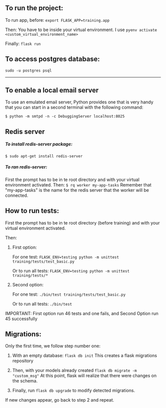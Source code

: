  
 To run the project:
 ---
 To run app, before: ```export FLASK_APP=training.app```

 Then: You have to be inside your virtual environment.
 I use ```pyenv activate <custom_virtual_environment_name>```
 
 Finally: ```flask run```
 
 To access postgres database:
 ---
 ```sudo -u postgres psql```

 ---------------------
 
 To enable a local email server
 ---
 To use an emulated email server, Python provides one that is very handy that you can start in a
 second terminal with the following command:
 
 ```$ python -m smtpd -n -c DebuggingServer localhost:8025```
 
 Redis server
 ---
 ##### To install redis-server package:
 ```$ sudo apt-get install redis-server```
 
 ##### To ran redis-server:
 First the prompt has to be in te root directory and with your virtual environment activated.
 Then:
 ```$ rq worker my-app-tasks```
 Remember that "my-app-tasks" is the name for the redis server that the worker will be connected.

  
 How to run tests:
 ---
 
 First the prompt has to be in te root directory (before training) and with your virtual environment activated.
 
 Then:
 
 1. First option:
 
    For one test: ```FLASK_ENV=testing python -m unittest training/tests/test_basic.py```
    
    Or to run all tests: ```FLASK_ENV=testing python -m unittest training/tests/*```
 2. Second option:
    
    For one test: ```./bin/test training/tests/test_basic.py```
    
    Or to run all tests: ```./bin/test```
    
 
 IMPORTANT: First option run 46 tests and one fails, and Second Option run 45 successfully
 
 Migrations:
 ---

 Only the first time, we follow step number one:
 1. With an empty database:
 ```flask db init```
 This creates a flask migrations repository
 
 2. Then, with your models already created
 ```flask db migrate -m "custom_msg"```
 At this point, flask will realize that there were changes on the schema.
 
 3. Finally, run  ```flask db upgrade``` to modify detected migrations.
 
 If new changes appear, go back to step 2 and repeat.
 

